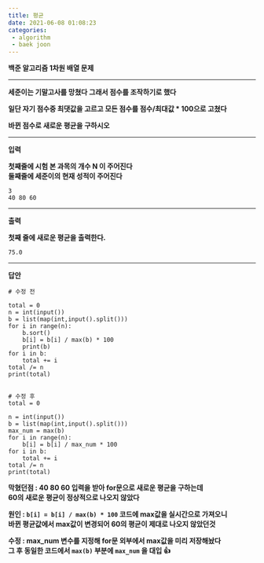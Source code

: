 ```yaml
---
title: 평균
date: 2021-06-08 01:08:23
categories: 
 - algorithm
 - baek joon
---
```

**백준 알고리즘 1차원 배열 문제**
___
**세준이는 기말고사를 망쳤다 그래서 점수를 조작하기로 했다**  

**일단 자기 점수중 최댓값을 고르고 모든 점수를 점수/최대값 * 100으로 고쳤다**  

**바뀐 점수로 새로운 평균을 구하시오**
___

**입력**  

**첫째줄에 시험 본 과목의 개수 N 이 주어진다  
둘째줄에 세준이의 현재 성적이 주어진다**  
```
3
40 80 60
```
___
**출력**

**첫째 줄에 새로운 평균을 출력한다.**
```
75.0
```
___
**답안**
```
# 수정 전

total = 0
n = int(input())
b = list(map(int,input().split()))
for i in range(n):
    b.sort()
    b[i] = b[i] / max(b) * 100
    print(b)
for i in b:
    total += i
total /= n
print(total)


# 수정 후
total = 0

n = int(input())
b = list(map(int,input().split()))
max_num = max(b)
for i in range(n):
    b[i] = b[i] / max_num * 100
for i in b:
    total += i
total /= n
print(total)
```

**막혔던점 : 40 80 60 입력을 받아 for문으로 새로운 평균을 구하는데  
60의 새로운 평균이 정상적으로 나오지 않았다**  

**원인 : `b[i] = b[i] / max(b) * 100`  코드에 max값을 실시간으로 가져오니  
바뀐 평균값에서 max값이 변경되어 60의 평균이 제대로 나오지 않았던것**  

**수정 : max_num 변수를 지정해 for문 외부에서 max값을 미리 저장해놨다  
그 후 동일한 코드에서 `max(b)` 부분에 `max_num` 을 대입 👍**